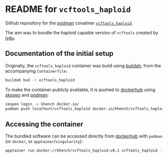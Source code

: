 # README for `vcftools_haploid`

Github repository for the [podman](https://podman.io/) conatiner [`vcftools_haploid`](https://hub.docker.com/repository/docker/khench/vcftools_haploid).

The aim was to bundle the haploid capable version of `vcftools` created by [jydu](https://github.com/jydu/vcftools/tree/master).

## Documentation of the initial setup

Originally, the `vcftools_haploid` container was build using [buildah](https://buildah.io/), from the accompanying `Containerfile`:

```sh
buildah bud -t vcftools_haploid
```

To make the container publicly available, it is pushed to [dockerhub](https://hub.docker.com/r/khench/vcftools_haploid) using [skopeo](https://github.com/containers/skopeo) and [podman](https://podman.io/):

```sh
skopeo login -u khench docker.io/
podman push localhost/vcftools_haploid docker.io/khench/vcftools_haploid:v0.1
```

## Accessing the container

The bundled software can be accessed directly from [dockerhub](https://hub.docker.com/r/khench/vcftools_haploid) with `podman` (or `docker`, or `apptainer`/`singularity`):

```sh
apptainer run docker://khench/vcftools_haploid:v0.1 vcftools_haploid --help
```